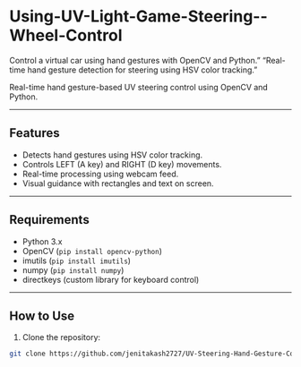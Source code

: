 # Using-UV-Light-Game-Steering--Wheel-Control
Control a virtual car using hand gestures with OpenCV and Python.”  “Real-time hand gesture detection for steering using HSV color tracking.”

Real-time hand gesture-based UV steering control using OpenCV and Python.

---

## Features
- Detects hand gestures using HSV color tracking.
- Controls LEFT (A key) and RIGHT (D key) movements.
- Real-time processing using webcam feed.
- Visual guidance with rectangles and text on screen.

---

## Requirements
- Python 3.x
- OpenCV (`pip install opencv-python`)
- imutils (`pip install imutils`)
- numpy (`pip install numpy`)
- directkeys (custom library for keyboard control)

---

## How to Use
1. Clone the repository:
```bash
git clone https://github.com/jenitakash2727/UV-Steering-Hand-Gesture-Control.git

